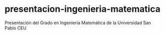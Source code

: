 # presentacion-ingenieria-matematica
Presentación del Grado en Ingeniería Matemática de la Universidad San Pablo CEU
